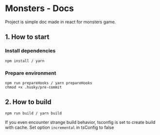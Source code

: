 # Monsters - Docs

Project is simple doc made in react for monsters game.

## 1. How to start

### Install dependencies

```shell
npm install / yarn
```

### Prepare environment

```shell
npm run prepareHooks / yarn prepareHooks
chmod +x .husky/pre-commit
```

## 2. How to build

```shell
npm run build / yarn build
```

If you even encounter strange build behavior, tsconfig is set to create build with cache. Set option `incremental` in
tsConfig to false
